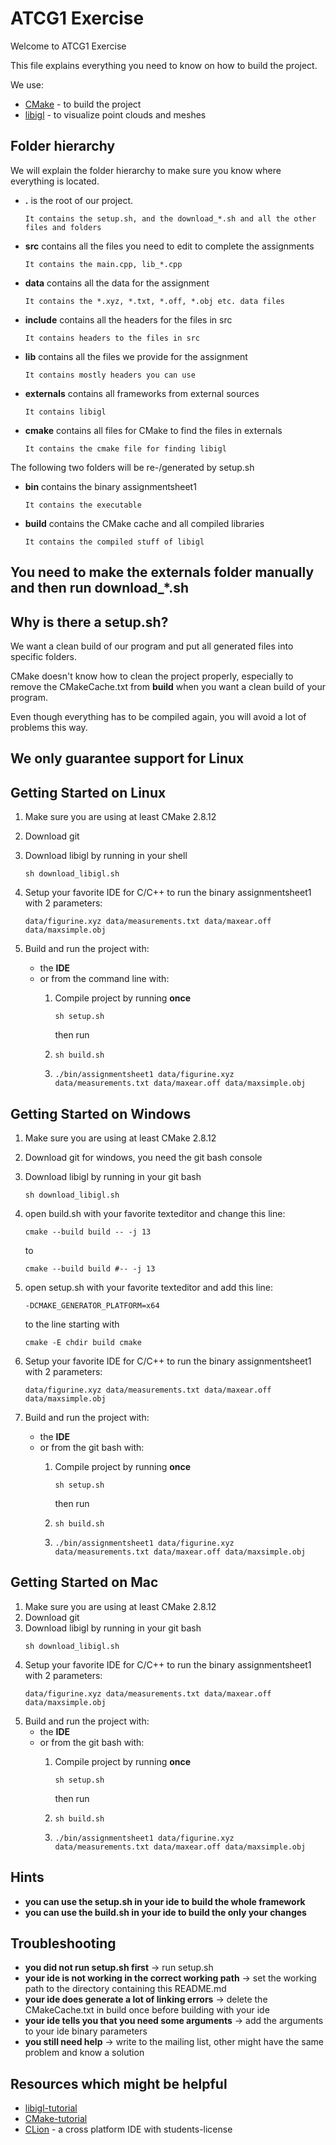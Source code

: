 # ATCG1 Exercise
Welcome to ATCG1 Exercise

This file explains everything you need to know on how to build the project.

We use:
* [CMake](https://cmake.org/) - to build the project
* [libigl](https://github.com/libigl/libigl) - to visualize point clouds and meshes

## Folder hierarchy

We will explain the folder hierarchy to make sure you know where everything is located.

- **.** is the root of our project.
    ```
    It contains the setup.sh, and the download_*.sh and all the other files and folders
    ```
- **src** contains all the files you need to edit to complete the assignments
    ```
    It contains the main.cpp, lib_*.cpp
    ```
- **data** contains all the data for the assignment
    ```
    It contains the *.xyz, *.txt, *.off, *.obj etc. data files
    ```
- **include** contains all the headers for the files in src
    ```
    It contains headers to the files in src
    ```
- **lib** contains all the files we provide for the assignment
    ```
    It contains mostly headers you can use
    ```
- **externals** contains all frameworks from external sources
    ```
    It contains libigl
    ```
- **cmake** contains all files for CMake to find the files in externals
    ```
    It contains the cmake file for finding libigl
    ```
The following two folders will be re-/generated by setup.sh
- **bin** contains the binary assignmentsheet1
    ```
    It contains the executable
    ```
- **build** contains the CMake cache and all compiled libraries
    ```
    It contains the compiled stuff of libigl
    ```
## You need to make the externals folder manually and then run download_*.sh

## Why is there a setup.sh?
We want a clean build of our program and put all generated files into specific folders.

CMake doesn't know how to clean the project properly, especially to remove the CMakeCache.txt from **build** when you want a clean build of your program.

Even though everything has to be compiled again, you will avoid a lot of problems this way.
## We only guarantee support for Linux
## Getting Started on Linux

1. Make sure you are using at least CMake 2.8.12
2. Download git
3. Download libigl by running in your shell
    ```
    sh download_libigl.sh
    ```

4. Setup your favorite IDE for C/C++ to run the binary assignmentsheet1 with 2 parameters:
    ```
    data/figurine.xyz data/measurements.txt data/maxear.off data/maxsimple.obj
    ```

5. Build and run the project with:
    * the **IDE** 
    * or from the command line with:
        1. Compile project by running **once**
        
            ```sh setup.sh```
            
            then run
        2. ```sh build.sh```
        3. ```./bin/assignmentsheet1 data/figurine.xyz data/measurements.txt data/maxear.off data/maxsimple.obj```
## Getting Started on Windows

1. Make sure you are using at least CMake 2.8.12
2. Download git for windows, you need the git bash console
3. Download libigl by running in your git bash
    ```
    sh download_libigl.sh
    ```
4. open build.sh with your favorite texteditor and change this line:

	```
	cmake --build build -- -j 13
	```

	to

	```
	cmake --build build #-- -j 13
	```
5. open setup.sh with your favorite texteditor and add this line:

 	```
	-DCMAKE_GENERATOR_PLATFORM=x64
	```
	to the line starting with

 	```
	cmake -E chdir build cmake
	```	

6. Setup your favorite IDE for C/C++ to run the binary assignmentsheet1 with 2 parameters:
    ```
    data/figurine.xyz data/measurements.txt data/maxear.off data/maxsimple.obj
    ```
7. Build and run the project with:
    * the **IDE** 
    * or from the git bash with:
        1. Compile project by running **once**
		
            ```sh setup.sh```
			
            then run
			
        2. ```sh build.sh```
        3. ```./bin/assignmentsheet1 data/figurine.xyz data/measurements.txt data/maxear.off data/maxsimple.obj```
## Getting Started on Mac

1. Make sure you are using at least CMake 2.8.12
2. Download git
3. Download libigl by running in your git bash
    ```
    sh download_libigl.sh
    ```
4. Setup your favorite IDE for C/C++ to run the binary assignmentsheet1 with 2 parameters:
    ```
    data/figurine.xyz data/measurements.txt data/maxear.off data/maxsimple.obj
    ```
5. Build and run the project with:
    * the **IDE** 
    * or from the git bash with:
        1. Compile project by running **once**
		
            ```sh setup.sh```
			
            then run
			
        2. ```sh build.sh```
        3. ```./bin/assignmentsheet1 data/figurine.xyz data/measurements.txt data/maxear.off data/maxsimple.obj```

## Hints
- **you can use the setup.sh in your ide to build the whole framework**
- **you can use the build.sh in your ide to build the only your changes**
                           
## Troubleshooting

- **you did not run setup.sh first** -> run setup.sh
- **your ide is not working in the correct working path** -> set the working path to the directory containing this README.md
- **your ide does generate a lot of linking errors** -> delete the CMakeCache.txt in build once before building with your ide
- **your ide tells you that you need some arguments** -> add the arguments to your ide binary parameters
- **you still need help** -> write to the mailing list, other might have the same problem and know a solution
## Resources which might be helpful

* [libigl-tutorial](http://libigl.github.io/libigl/tutorial/tutorial.html#meshrepresentation)
* [CMake-tutorial](https://cmake.org/cmake-tutorial/)
* [CLion](https://www.jetbrains.com/clion/) - a cross platform IDE with students-license


